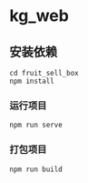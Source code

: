 # kg_web

## 安装依赖
```
cd fruit_sell_box
npm install
```

### 运行项目
```
npm run serve
```

### 打包项目
```
npm run build
```